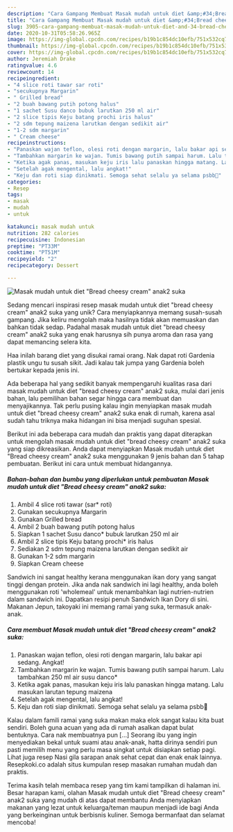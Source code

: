 ```yaml
---
description: "Cara Gampang Membuat Masak mudah untuk diet &amp;#34;Bread cheesy cream&amp;#34; anak2 suka yang Bikin Ngiler"
title: "Cara Gampang Membuat Masak mudah untuk diet &amp;#34;Bread cheesy cream&amp;#34; anak2 suka yang Bikin Ngiler"
slug: 3905-cara-gampang-membuat-masak-mudah-untuk-diet-and-34-bread-cheesy-cream-and-34-anak2-suka-yang-bikin-ngiler
date: 2020-10-31T05:58:26.965Z
image: https://img-global.cpcdn.com/recipes/b19b1c854dc10efb/751x532cq70/masak-mudah-untuk-diet-bread-cheesy-cream-anak2-suka-foto-resep-utama.jpg
thumbnail: https://img-global.cpcdn.com/recipes/b19b1c854dc10efb/751x532cq70/masak-mudah-untuk-diet-bread-cheesy-cream-anak2-suka-foto-resep-utama.jpg
cover: https://img-global.cpcdn.com/recipes/b19b1c854dc10efb/751x532cq70/masak-mudah-untuk-diet-bread-cheesy-cream-anak2-suka-foto-resep-utama.jpg
author: Jeremiah Drake
ratingvalue: 4.6
reviewcount: 14
recipeingredient:
- "4 slice roti tawar sar roti"
- "secukupnya Margarin"
- " Grilled bread"
- "2 buah bawang putih potong halus"
- "1 sachet Susu danco bubuk larutkan 250 ml air"
- "2 slice tipis Keju batang prochi iris halus"
- "2 sdm tepung maizena larutkan dengan sedikit air"
- "1-2 sdm margarin"
- " Cream cheese"
recipeinstructions:
- "Panaskan wajan teflon, olesi roti dengan margarin, lalu bakar api sedang. Angkat!"
- "Tambahkan margarin ke wajan. Tumis bawang putih sampai harum. Lalu tambahkan 250 ml air susu danco*"
- "Ketika agak panas, masukan keju iris lalu panaskan hingga matang. Lalu masukan larutan tepung maizena"
- "Setelah agak mengental, lalu angkat!"
- "Keju dan roti siap dinikmati. Semoga sehat selalu ya selama psbb🥰"
categories:
- Resep
tags:
- masak
- mudah
- untuk

katakunci: masak mudah untuk 
nutrition: 282 calories
recipecuisine: Indonesian
preptime: "PT33M"
cooktime: "PT51M"
recipeyield: "2"
recipecategory: Dessert

---
```



![Masak mudah untuk diet &#34;Bread cheesy cream&#34; anak2 suka](https://img-global.cpcdn.com/recipes/b19b1c854dc10efb/751x532cq70/masak-mudah-untuk-diet-bread-cheesy-cream-anak2-suka-foto-resep-utama.jpg)

Sedang mencari inspirasi resep masak mudah untuk diet &#34;bread cheesy cream&#34; anak2 suka yang unik? Cara menyiapkannya memang susah-susah gampang. Jika keliru mengolah maka hasilnya tidak akan memuaskan dan bahkan tidak sedap. Padahal masak mudah untuk diet &#34;bread cheesy cream&#34; anak2 suka yang enak harusnya sih punya aroma dan rasa yang dapat memancing selera kita.

Haa inilah barang diet yang disukai ramai orang. Nak dapat roti Gardenia plastik ungu tu susah sikit. Jadi kalau tak jumpa yang Gardenia boleh bertukar kepada jenis ini.

Ada beberapa hal yang sedikit banyak mempengaruhi kualitas rasa dari masak mudah untuk diet &#34;bread cheesy cream&#34; anak2 suka, mulai dari jenis bahan, lalu pemilihan bahan segar hingga cara membuat dan menyajikannya. Tak perlu pusing kalau ingin menyiapkan masak mudah untuk diet &#34;bread cheesy cream&#34; anak2 suka enak di rumah, karena asal sudah tahu triknya maka hidangan ini bisa menjadi suguhan spesial.


Berikut ini ada beberapa cara mudah dan praktis yang dapat diterapkan untuk mengolah masak mudah untuk diet &#34;bread cheesy cream&#34; anak2 suka yang siap dikreasikan. Anda dapat menyiapkan Masak mudah untuk diet &#34;Bread cheesy cream&#34; anak2 suka menggunakan 9 jenis bahan dan 5 tahap pembuatan. Berikut ini cara untuk membuat hidangannya.

<!--inarticleads1-->

##### Bahan-bahan dan bumbu yang diperlukan untuk pembuatan Masak mudah untuk diet &#34;Bread cheesy cream&#34; anak2 suka:

1. Ambil 4 slice roti tawar (sar* roti)
1. Gunakan secukupnya Margarin
1. Gunakan  Grilled bread
1. Ambil 2 buah bawang putih potong halus
1. Siapkan 1 sachet Susu danco* bubuk larutkan 250 ml air
1. Ambil 2 slice tipis Keju batang prochi* iris halus
1. Sediakan 2 sdm tepung maizena larutkan dengan sedikit air
1. Gunakan 1-2 sdm margarin
1. Siapkan  Cream cheese


Sandwich ini sangat healthy kerana menggunakan ikan dory yang sangat tinggi dengan protein. Jika anda nak sandwich ini lagi healthy, anda boleh menggunakan roti &#39;wholemeal&#39; untuk menambahkan lagi nutrien-nutrien dalam sandwich ini. Dapatkan resipi penuh Sandwich Ikan Dory di sini. Makanan Jepun, takoyaki ini memang ramai yang suka, termasuk anak-anak. 

<!--inarticleads2-->

##### Cara membuat Masak mudah untuk diet &#34;Bread cheesy cream&#34; anak2 suka:

1. Panaskan wajan teflon, olesi roti dengan margarin, lalu bakar api sedang. Angkat!
1. Tambahkan margarin ke wajan. Tumis bawang putih sampai harum. Lalu tambahkan 250 ml air susu danco*
1. Ketika agak panas, masukan keju iris lalu panaskan hingga matang. Lalu masukan larutan tepung maizena
1. Setelah agak mengental, lalu angkat!
1. Keju dan roti siap dinikmati. Semoga sehat selalu ya selama psbb🥰


Kalau dalam famili ramai yang suka makan maka elok sangat kalau kita buat sendiri. Boleh guna acuan yang ada di rumah asalkan dapat bulat bentuknya. Cara nak membuatnya pun […] Seorang ibu yang ingin menyediakan bekal untuk suami atau anak-anak, hatta dirinya sendiri pun pasti memilih menu yang perlu masa singkat untuk disiapkan setiap pagi. Lihat juga resep Nasi gila sarapan anak sehat cepat dan enak enak lainnya. Resepkoki.co adalah situs kumpulan resep masakan rumahan mudah dan praktis. 

Terima kasih telah membaca resep yang tim kami tampilkan di halaman ini. Besar harapan kami, olahan Masak mudah untuk diet &#34;Bread cheesy cream&#34; anak2 suka yang mudah di atas dapat membantu Anda menyiapkan makanan yang lezat untuk keluarga/teman maupun menjadi ide bagi Anda yang berkeinginan untuk berbisnis kuliner. Semoga bermanfaat dan selamat mencoba!

